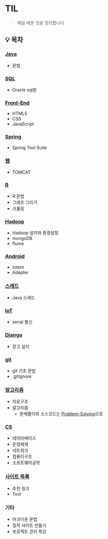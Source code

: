 # TIL

> 매일 배운 것을 정리합니다.

<!-- (링크: README.md에서부터 상대경로) -->

## :bulb: 목차

### [Java](./JAVA)

- 문법

### [SQL](./웹%2C%20oracle)

- Oracle sql문

### [Front-End](./FrontEnd)

- HTML5
- CSS
- JavaScript

### [Spring](./Spring)

- Spring Tool Suite

### [웹](./웹%2C%20oracle)

- TOMCAT

### [R](./Rwork)

- R 문법
- 그래프 그리기
- 크롤링

### [Hadoop](./mongoDB%2C%20flume%2C%20hadoop)

- Hadoop 설치와 환경설정
- mongoDB
- flume

### [Android](./android)

- Intent
- Adapter

### [스레드](./thread)

- Java 스레드

### [IoT](./iot)

- serial 통신

### [Django](./django)

- 장고 설치

### [git](./git) 

- git 기초 문법
- .gitignore

### [알고리즘](./알고리즘)

- 자료구조
- 알고리즘
  - 문제풀이와 소스코드는 [Problem-Solving](https://github.com/sonic247897/Problem-Solving)으로

### [CS](./CS)

- 데이터베이스
- 운영체제
- 네트워크
- 컴퓨터구조
- 소프트웨어공학

### [사이트 목록](./사이트%20목록)

- 추천 링크
- Tool


### 기타

- 마크다운 문법
- 정적 사이트 만들기
- 프로젝트 관리 특강


